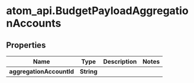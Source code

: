 # atom_api.BudgetPayloadAggregationAccounts

## Properties
Name | Type | Description | Notes
------------ | ------------- | ------------- | -------------
**aggregationAccountId** | **String** |  | 


